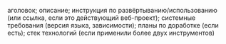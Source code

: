 аголовок; описание; инструкция по развёртыванию/использованию (или ссылка, если это действующий веб-проект); системные требования (версия языка, зависимости); планы по доработке (если есть); стек технологий (если применили более двух инструментов)
